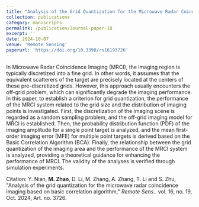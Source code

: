 ```yaml
---
title: "Analysis of the Grid Quantization for the Microwave Radar Coincidence Imaging Based on Basic Correlation Algorithm"
collection: publications
category: manuscripts
permalink: /publication/Journal-paper-18
excerpt: ''
date: 2024-10-07
venue: 'Remote Sensing'
paperurl: 'https://doi.org/10.3390/rs16193726'
---
```


In Microwave Radar Coincidence Imaging (MRCI), the imaging region is typically discretized into a fine grid. In other words, it assumes that the equivalent scatterers of the target are precisely located at the centers of these pre-discretized grids. However, this approach usually encounters the off-grid problem, which can significantly degrade the imaging performance. In this paper, to establish a criterion for grid quantization, the performance of the MRCI system related to the grid size and the distribution of imaging points is investigated. First, the discretization of the imaging scene is regarded as a random sampling problem, and the off-grid imaging model for MRCI is established. Then, the probability distribution function (PDF) of the imaging amplitude for a single point target is analyzed, and the mean first-order imaging error (MFE) for multiple point targets is derived based on the Basic Correlation Algorithm (BCA). Finally, the relationship between the grid quantization of the imaging area and the performance of the MRCI system is analyzed, providing a theoretical guidance for enhancing the performance of MRCI. The validity of the analyses is verified through simulation experiments.

Citation: Y. Nian, **M. Zhao**, D. Li, M. Zhang, A. Zhang, T. Li and S. Zhu, &quot;Analysis of the grid quantization for the microwave radar coincidence imaging based on basic correlation algorithm,&quot; <i>Remote Sens.</i>. vol. 16, no. 19, Oct. 2024, Art. no. 3726.
